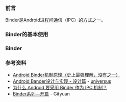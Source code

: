 ### 前言

Binder是Android进程间通信（IPC）的方式之一。



### Binder的基本使用



### Binder















### 参考资料

- [Android Binder机制原理（史上最强理解，没有之一）](http://blog.csdn.net/boyupeng/article/details/47011383)
- [Android Bander设计与实现 - 设计篇](http://blog.csdn.net/universus/article/details/6211589) - [universus](http://blog.csdn.net/universus)
- [为什么 Android 要采用 Binder 作为 IPC 机制？](https://www.zhihu.com/question/39440766)
- [Binder系列—开篇](http://gityuan.com/2015/10/31/binder-prepare/) - Gityuan


